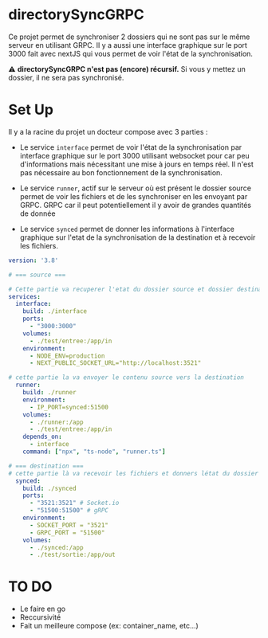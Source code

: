 # directorySyncGRPC

Ce projet permet de synchroniser 2 dossiers qui ne sont pas sur le même serveur en utilisant GRPC.
Il y a aussi une interface graphique sur le port 3000 fait avec nextJS qui vous permet de voir l'état de la synchronisation.

⚠ __directorySyncGRPC n'est pas (encore) récursif.__ Si vous y mettez un dossier, il ne sera pas synchronisé.

# Set Up

Il y a la racine du projet un docteur compose avec 3 parties :

- Le service ``interface`` permet de voir l'état de la synchronisation par interface graphique sur le port 3000 utilisant websocket pour car peu d'informations mais nécessitant une mise à jours en temps réel. Il n'est pas nécessaire au bon fonctionnement de la synchronisation.

- Le service ``runner``, actif sur le serveur où est présent le dossier source permet de voir les fichiers et de les synchroniser en les envoyant par GRPC. GRPC car il peut potentiellement il y avoir de grandes quantités de donnée

- Le service ``synced`` permet de donner les informations à l'interface graphique sur l'etat de la synchronisation de la destination et à recevoir les fichiers.

```yml
version: '3.8'

# === source ===

# Cette partie va recuperer l'etat du dossier source et dossier destination pour comparer leur contenu et l'afficher
services:
  interface:
    build: ./interface
    ports:
      - "3000:3000"
    volumes:
      - ./test/entree:/app/in
    environment:
      - NODE_ENV=production
      - NEXT_PUBLIC_SOCKET_URL="http://localhost:3521"

# cette partie la va envoyer le contenu source vers la destination
  runner:
    build: ./runner
    environment:
      - IP_PORT=synced:51500
    volumes:
      - ./runner:/app
      - ./test/entree:/app/in
    depends_on:
      - interface
    command: ["npx", "ts-node", "runner.ts"]

# === destination ===
# cette partie là va recevoir les fichiers et donners létat du dossier de destination a l'interface
  synced:
    build: ./synced
    ports:
      - "3521:3521" # Socket.io
      - "51500:51500" # gRPC
    environment:
      - SOCKET_PORT = "3521"
      - GRPC_PORT = "51500"
    volumes:
      - ./synced:/app
      - ./test/sortie:/app/out

```

# TO DO
- Le faire en go
- Reccursivité
- Fait un meilleure compose (ex: container_name, etc...)
